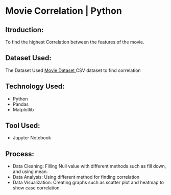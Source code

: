 # Movie Correlation | Python

## **Itroduction:**
To find the highest Correlation between the features of the movie.

## **Dataset Used:**
The Dataset Used <a href = "https://github.com/vishaltiwari1/Movie_Correlation_using_Python/blob/main/movies.csv"> Movie Dataset </a> CSV dataset to find correlation

## **Technology Used:**
- Python
- Pandas
- Matplotlib

## **Tool Used:**
- Jupyter Notebook

## **Process:**
- Data Cleaning: Filling Null value with different methods such as fill down, and using mean.
- Data Analysis: Using different method for finding correlation
- Data Visualization: Creating graphs such as scatter plot and heatmap to show case correlation.
